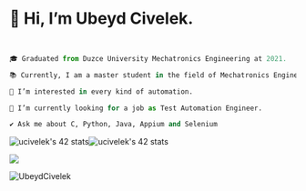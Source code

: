 
# 👋 Hi, I’m Ubeyd Civelek. #


  
  
  
  
  
  
```python 


🎓 Graduated from Duzce University Mechatronics Engineering at 2021. 

📚 Currently, I am a master student in the field of Mechatronics Engineering at Sakarya University Of Applied Sciences.

👀 I’m interested in every kind of automation.

🚀 I’m currently looking for a job as Test Automation Engineer.

✔️ Ask me about C, Python, Java, Appium and Selenium
```

![ucivelek's 42 stats](https://badge42.vercel.app/api/v2/cl3jzey0g007809l6uwenimnx/stats?cursusId=21&coalitionId=undefined)![ucivelek's 42 stats](https://badge42.vercel.app/api/v2/cl3jzey0g007809l6uwenimnx/stats?cursusId=9&coalitionId=undefined)


<img src="https://user-images.githubusercontent.com/106076072/200540955-d8ed7fc8-4e5a-45b5-bcf2-eee5698c6b99.svg">



<p align="left"> <img src="https://komarev.com/ghpvc/?username=UbeydCivelek&label=Profile%20views&color=0e75b6&style=flat" alt="UbeydCivelek" /> </p>

 
 
